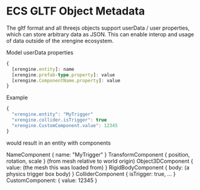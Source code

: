 # ECS GLTF Object Metadata

The gltf format and all threejs objects support userData / user properties, which can store arbitrary data as JSON. This can enable interop and usage of data outside of the xrengine ecosystem.


Model userData properties

```ts
{
  [xrengine.entity]: name
  [xrengine.prefab-type.property]: value
  [xrengine.ComponentName.property]: value
}
```

Example

```ts
{
  "xrengine.entity": "MyTrigger"
  "xrengine.collider.isTrigger": true
  "xrengine.CustomComponent.value": 12345
}
```

would result in an entity with components

NameComponent { name: "MyTrigger" }
TransformComponent { position, rotation, scale } (from mesh relative to world origin)
Object3DComponent { value: (the mesh this was loaded from) }
RigidBodyComponent { body: (a physics trigger box body) }
ColliderComponent { isTrigger: true, ... }
CustomComponent: { value: 12345 }
